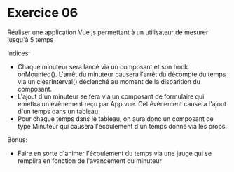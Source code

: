 # Exercice 06

Réaliser une application Vue.js permettant à un utilisateur de mesurer jusqu'à 5 temps

Indices: 

* Chaque minuteur sera lancé via un composant et son hook onMounted(). L'arrêt du minuteur causera l'arrêt du décompte du temps via un clearInterval() déclenché au moment de la disparition du composant. 
* L'ajout d'un minuteur se fera via un composant de formulaire qui emettra un évènement reçu par App.vue. Cet évènement causera l'ajout d'un temps dans un tableau.
* Pour chaque temps dans le tableau, on aura donc un composant de type Minuteur qui causera l'écoulement d'un temps donné via les props. 

Bonus: 
* Faire en sorte d'animer l'écoulement du temps via une jauge qui se remplira en fonction de l'avancement du minuteur